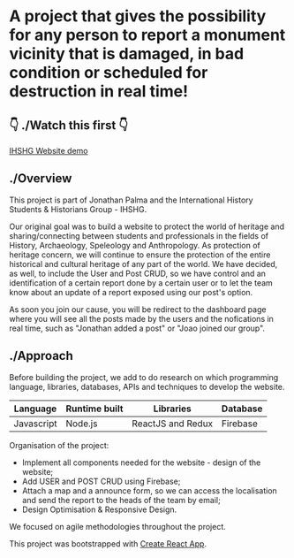# A project that gives the possibility for any person to report a monument vicinity that is damaged, in bad condition or scheduled for destruction in real time!

## 👇 ./Watch this first 👇
[IHSHG Website demo](https://www.youtube.com/watch?v=Ti40BT08SQM)

## ./Overview

This project is part of Jonathan Palma and the International History Students & Historians Group - IHSHG.

Our original goal was to build a website to protect the world of heritage and sharing/connecting between students and professionals in the fields of History, Archaeology, Speleology and Anthropology. As protection of heritage concern, we will continue to ensure the protection of the entire historical and cultural heritage of any part of the world. 
We have decided, as well, to include the User and Post CRUD, so we have control and an identification of a certain report done by a certain user or to let the team know about an update of a report exposed using our post's option. 

As soon you join our cause, you will be redirect to the dashboard page where you will see all the posts made by the users and the nofications in real time, such as "Jonathan added a post" or "Joao joined our group".

## ./Approach

Before building the project, we add to do research on which programming language, libraries, databases, APIs and techniques to develop the website. 

|Language | Runtime built | Libraries | Database |
|---------|---------------|-------------|---------|
| Javascript | Node.js | ReactJS and Redux | Firebase | 

Organisation of the project:
* Implement all components needed for the website - design of the website; 
* Add USER and POST CRUD using Firebase; 
* Attach a map and a announce form, so we can access the localisation and send the report to the heads of the team by email;
* Design Optimisation & Responsive Design.

We focused on agile methodologies throughout the project. 

This project was bootstrapped with [Create React App](https://github.com/facebook/create-react-app).
